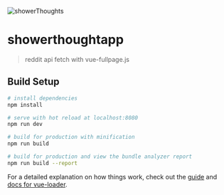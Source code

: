 ![showerThoughts](https://user-images.githubusercontent.com/29349064/78563734-44278400-783d-11ea-8ed8-293ba9e62602.jpg)

# showerthoughtapp

> reddit api fetch with vue-fullpage.js

## Build Setup

``` bash
# install dependencies
npm install

# serve with hot reload at localhost:8080
npm run dev

# build for production with minification
npm run build

# build for production and view the bundle analyzer report
npm run build --report
```

For a detailed explanation on how things work, check out the [guide](http://vuejs-templates.github.io/webpack/) and [docs for vue-loader](http://vuejs.github.io/vue-loader).

